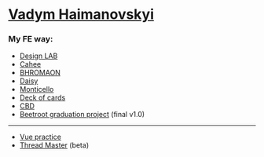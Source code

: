 # [Vadym Haimanovskyi](https://github.com/vgaimanovskyi/vgaimanovskyi.github.io)
### My FE way:
+ [Design LAB](https://vgaimanovskyi.github.io/15-2-Homework/index.html)
+ [Cahee](https://vgaimanovskyi.github.io/13-1-Homework/index.html)
+ [BHROMAON](https://vgaimanovskyi.github.io/21-1-Homework//dist/index.html)
+ [Daisy](https://vgaimanovskyi.github.io/practice-Daisy/index.html)
+ [Monticello](https://vgaimanovskyi.github.io/36-exam/index.html)
+ [Deck of cards](https://vgaimanovskyi.github.io/37-1-Homework/index.html)
+ [CBD](https://vgaimanovskyi.github.io/47-Exam/index.html)
+ [Beetroot graduation project](https://vgaimanovskyi.github.io/project/index.html) (final v1.0)

***
+ [Vue practice](https://vgaimanovskyi.github.io/vue-todo/)
+ [Thread Master](https://vgaimanovskyi.github.io/thread-master/) (beta)
